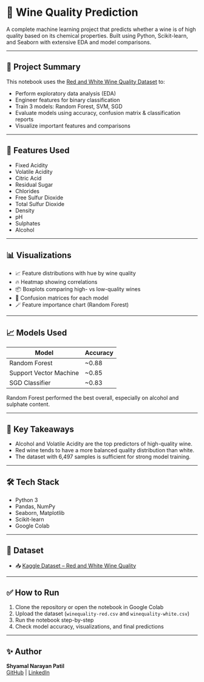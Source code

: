 # 🍷 Wine Quality Prediction

A complete machine learning project that predicts whether a wine is of high quality based on its chemical properties. Built using Python, Scikit-learn, and Seaborn with extensive EDA and model comparisons.

---

## 📘 Project Summary

This notebook uses the [Red and White Wine Quality Dataset](https://www.kaggle.com/datasets/saigeethac/red-and-white-wine-quality-datasets) to:
- Perform exploratory data analysis (EDA)
- Engineer features for binary classification
- Train 3 models: Random Forest, SVM, SGD
- Evaluate models using accuracy, confusion matrix & classification reports
- Visualize important features and comparisons

---

## 🧪 Features Used
- Fixed Acidity  
- Volatile Acidity  
- Citric Acid  
- Residual Sugar  
- Chlorides  
- Free Sulfur Dioxide  
- Total Sulfur Dioxide  
- Density  
- pH  
- Sulphates  
- Alcohol  

---

## 📊 Visualizations
- 📈 Feature distributions with hue by wine quality
- 🔥 Heatmap showing correlations
- 📦 Boxplots comparing high- vs low-quality wines
- 🎯 Confusion matrices for each model
- 🪄 Feature importance chart (Random Forest)

---

## 📈 Models Used

| Model                | Accuracy |
|---------------------|----------|
| Random Forest        | ~0.88    |
| Support Vector Machine | ~0.85 |
| SGD Classifier       | ~0.83    |

Random Forest performed the best overall, especially on alcohol and sulphate content.

---

## 🧠 Key Takeaways

- Alcohol and Volatile Acidity are the top predictors of high-quality wine.
- Red wine tends to have a more balanced quality distribution than white.
- The dataset with 6,497 samples is sufficient for strong model training.

---

## 🛠 Tech Stack

- Python 3
- Pandas, NumPy
- Seaborn, Matplotlib
- Scikit-learn
- Google Colab

---

## 📂 Dataset

- 📥 [Kaggle Dataset – Red and White Wine Quality](https://www.kaggle.com/datasets/saigeethac/red-and-white-wine-quality-datasets)

---

## ✅ How to Run

1. Clone the repository or open the notebook in Google Colab
2. Upload the dataset (`winequality-red.csv` and `winequality-white.csv`)
3. Run the notebook step-by-step
4. Check model accuracy, visualizations, and final predictions

---

## ✨ Author

**Shyamal Narayan Patil**  
[GitHub](https://github.com/Patil-data) | [LinkedIn](https://linkedin.com/in/patil-shyamal-narayan)

